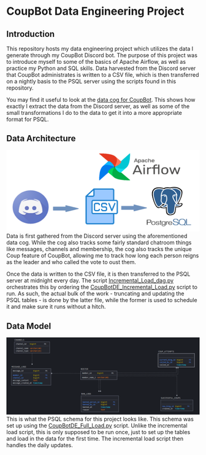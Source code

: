 # CoupBot Data Engineering Project
## Introduction
This repository hosts my data engineering project which utilizes the data I generate through my CoupBot Discord bot. The purpose of this project was to introduce myself to some of the basics of Apache Airflow, as well as practice my Python and SQL skills. Data harvested from the Discord server that CoupBot administrates is written to a CSV file, which is then transferred on a nightly basis to the PSQL server using the scripts found in this repository. 

You may find it useful to look at the [data cog for CoupBot](https://github.com/Jlevy0/CoupBot/blob/main/CoupBot-main/cogs/data.py). This shows how exactly I extract the data from the Discord server, as well as some of the small transformations I do to the data to get it into a more appropriate format for PSQL. 


## Data Architecture
![data_architecture](README_Images/data_architecture.png)
Data is first gathered from the Discord server using the aforementioned data cog. While the cog also tracks some fairly standard chatroom things like messages, channels and membership, the cog also tracks the unique Coup feature of CoupBot, allowing me to track how long each person reigns as the leader and who called the vote to oust them. 

Once the data is written to the CSV file, it is then transferred to the PSQL server at midnight every day. The script [Incremental_Load_dag.py](https://github.com/Jlevy0/CoupBot-Data-Engineering-Project/blob/main/dags/Incremental_Load_Dag.py) orchestrates this by ordering the [CoupBotDE_Incremental_Load.py](https://github.com/Jlevy0/CoupBot-Data-Engineering-Project/blob/main/dags/tasks/CoupBotDE_Incremental_Load.py) script to run. As such, the actual bulk of the work - truncating and updating the PSQL tables - is done by the latter file, while the former is used to schedule it and make sure it runs without a hitch. 


## Data Model
![data_model](README_Images/data_model.png)
This is what the PSQL schema for this project looks like. This schema was set up using the [CoupBotDE_Full_Load.py](https://github.com/Jlevy0/CoupBot-Data-Engineering-Project/blob/main/dags/tasks/CoupBotDE_Full_Load.py) script. Unlike the incremental load script, this is only supposed to be run once, just to set up the tables and load in the data for the first time. The incremental load script then handles the daily updates.  
